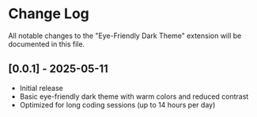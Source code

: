 # Change Log

All notable changes to the "Eye-Friendly Dark Theme" extension will be documented in this file.

## [0.0.1] - 2025-05-11

- Initial release
- Basic eye-friendly dark theme with warm colors and reduced contrast
- Optimized for long coding sessions (up to 14 hours per day)